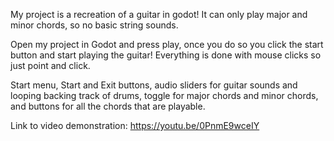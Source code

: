 My project is a recreation of a guitar in godot! It can only play major and minor chords, so no basic string sounds.

Open my project in Godot and press play, once you do so you click the start button and start playing the guitar! Everything is done with mouse clicks so just point and click.

Start menu, Start and Exit buttons, audio sliders for guitar sounds and looping backing track of drums, toggle for major chords and minor chords, and buttons for all the chords that are playable.

Link to video demonstration: https://youtu.be/0PnmE9wceIY
